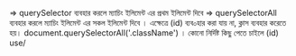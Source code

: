 <!--
2.get element or elements form dom
    - getElementById
    - getElementByClassName
    - querySelector
    - querySelectorAll
3. dynamically add element to the dom: document.createElement
    - set value to the innerHTML
4. get value from a dom element
5. add event listener
    - click,focus,blur,onchange,keyup
6.use function to reduce duplicate code
*7. event delegate, event bubble
 -->

=> querySelector ব্যবহার করলে ম্যাচিং ইলিমেন্ট এর প্রথম ইলিমেন্ট দিবে
=> querySelectorAll ব্যবহার করলে ম্যাচিং ইলিমেন্ট এর সকল ইলিমেন্ট দিবে । এক্ষেত্রে (id) ব্যব০হার করা যায় না, ক্লাস ব্যবহার করেতে হয়। document.querySelectorAll('.className') । কোনো নির্দিষ্ট কিছু পেতে চাইলে (id) use/

